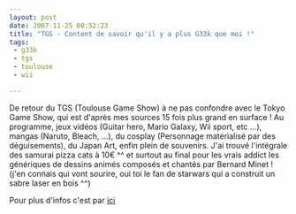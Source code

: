 ```yaml
---
layout: post
date: 2007-11-25 00:52:23
title: "TGS - Content de savoir qu'il y a plus G33k que moi !"
tags:
 - g33k
 - tgs
 - toulouse
 - wii

---
```


De retour du TGS (Toulouse Game Show) à ne pas confondre avec le Tokyo Game Show, qui est d'après mes sources 15 fois plus grand en surface ! Au programme, jeux vidéos (Guitar hero, Mario Galaxy, Wii sport, etc ...), mangas (Naruto, Bleach, ...), du cosplay (Personnage matérialisé par des déguisements), du Japan Art, enfin plein de souvenirs.
J'ai trouvé l'intégrale des samurai pizza cats à 10€ ^^ et surtout au final pour les vrais addict les génériques de dessins animés composés et chantés par Bernard Minet ! (j'en connais qui vont sourire, oui toi le fan de starwars qui a construit un sabre laser en bois ^^)

Pour plus d'infos c'est par [ici](http://www.toulouse-game-show.fr/)
